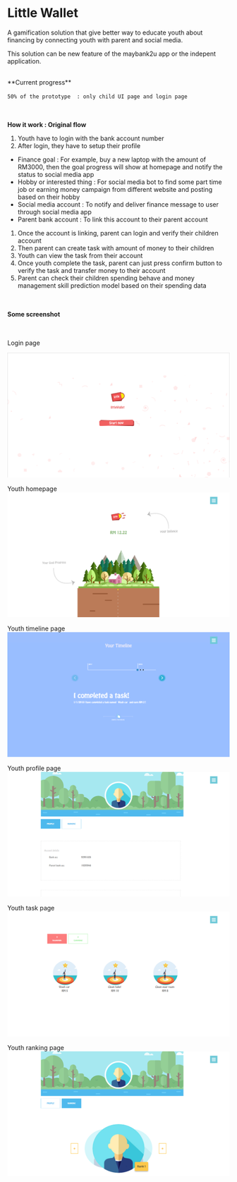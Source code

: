 
# Little Wallet

A gamification solution that give better way to educate youth about financing by connecting youth with parent and social media.

This solution can be new feature of the maybank2u app or the indepent application.


<br />
**Current progress**

`50% of the prototype  : only child UI page and login page`

<br /><br />
**How it work : Original flow**
1.  Youth have to login with the bank account number
1. After login, they have to setup their profile
  - Finance goal : For example, buy a new laptop with the amount of RM3000, then the goal progress will show at homepage and notify the status to social media app
  - Hobby or interested thing : For social media bot to find some part time job or earning money campaign from different website and posting based on their hobby
  - Social media account : To notify and deliver finance message to user through social media app
  - Parent bank account : To link this account to their parent account
1.  Once the account is linking, parent can login and verify their children account
1. Then parent can create task with amount of money to their children
1. Youth can view the task from their account
1. Once youth complete the task, parent can just press confirm button to verify the task and transfer money to their account
1. Parent can check their children spending behave and money management skill prediction model based on their spending data

<br /><br />
**Some screenshot**

<br /><br />
Login page

![](https://raw.githubusercontent.com/lim2481284/littlewallet/master/assets/screenshot/login.PNG)


Youth homepage
![](https://raw.githubusercontent.com/lim2481284/littlewallet/master/assets/screenshot/homepage.PNG)

Youth timeline page
![](https://raw.githubusercontent.com/lim2481284/littlewallet/master/assets/screenshot/homepage2.PNG)

Youth profile page
![](https://raw.githubusercontent.com/lim2481284/littlewallet/master/assets/screenshot/profile.PNG)

Youth task page
![](https://raw.githubusercontent.com/lim2481284/littlewallet/master/assets/screenshot/task.PNG)

Youth ranking page
![](https://raw.githubusercontent.com/lim2481284/littlewallet/master/assets/screenshot/ranking.PNG)
